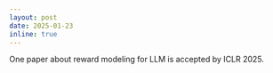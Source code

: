 ```yaml
---
layout: post
date: 2025-01-23
inline: true
---
```


One paper about reward modeling for LLM is accepted by ICLR 2025.
